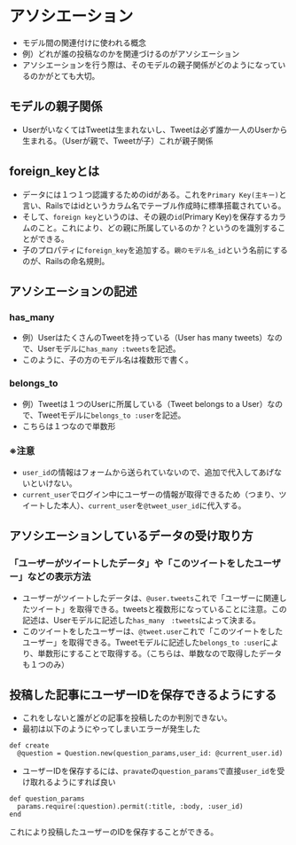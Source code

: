 # アソシエーション
- モデル間の関連付けに使われる概念
- 例）どれが誰の投稿なのかを関連づけるのがアソシエーション
- アソシエーションを行う際は、そのモデルの親子関係がどのようになっているのかがとても大切。

## モデルの親子関係
- UserがいなくてはTweetは生まれないし、Tweetは必ず誰か一人のUserから生まれる。（Userが親で、Tweetが子）これが親子関係

## foreign_keyとは
- データには１つ１つ認識するためのidがある。これを`Primary Key(主キー)`と言い、Railsではidというカラム名でテーブル作成時に標準搭載されている。
- そして、`foreign key`というのは、その親の`id`(Primary Key)を保存するカラムのこと。これにより、どの親に所属しているのか？というのを識別することができる。
- 子のプロパティに`foreign_key`を追加する。`親のモデル名_id`という名前にするのが、Railsの命名規則。

## アソシエーションの記述
### has_many
- 例）UserはたくさんのTweetを持っている（User has many tweets）なので、Userモデルに`has_many :tweets`を記述。
- このように、子の方のモデル名は複数形で書く。
### belongs_to
- 例）Tweetは１つのUserに所属している（Tweet belongs to a User）なので、Tweetモデルに`belongs_to :user`を記述。
- こちらは１つなので単数形
### ※注意
- `user_id`の情報はフォームから送られていないので、追加で代入してあげないといけない。
- `current_user`でログイン中にユーザーの情報が取得できるため（つまり、ツイートした本人）、`current_user`を`@tweet_user_id`に代入する。

## アソシエーションしているデータの受け取り方
### 「ユーザーがツイートしたデータ」や「このツイートをしたユーザー」などの表示方法
- ユーザーがツイートしたデータは、`@user.tweets`これで「ユーザーに関連したツイート」を取得できる。tweetsと複数形になっていることに注意。この記述は、Userモデルに記述した`has_many　:tweets`によって決まる。
- このツイートをしたユーザーは、`@tweet.user`これで「このツイートをしたユーザー」を取得できる。Tweetモデルに記述した`belongs_to :user`により、単数形にすることで取得する。（こちらは、単数なので取得したデータも１つのみ）

## 投稿した記事にユーザーIDを保存できるようにする
- これをしないと誰がどの記事を投稿したのか判別できない。
- 最初は以下のようにやってしまいエラーが発生した
```
def create
  @question = Question.new(question_params,user_id: @current_user.id)
```
- ユーザーIDを保存するには、`pravate`の`question_params`で直接`user_id`を受け取れるようにすれば良い
```
def question_params
  params.require(:question).permit(:title, :body, :user_id)
end
```
これにより投稿したユーザーのIDを保存することができる。
